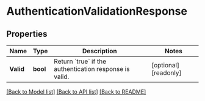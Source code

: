 # AuthenticationValidationResponse

## Properties

Name | Type | Description | Notes
------------ | ------------- | ------------- | -------------
**Valid** | **bool** | Return &#x60;true&#x60; if the authentication response is valid. | [optional] [readonly] 

[[Back to Model list]](../README.md#documentation-for-models) [[Back to API list]](../README.md#documentation-for-api-endpoints) [[Back to README]](../README.md)


